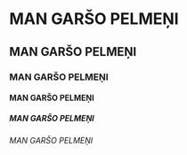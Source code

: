 <!DOCTYPE html>
<html lang="en">
<head>
    <meta charset="UTF-8">
    <meta name="viewport" content="width=device-width, initial-scale=1.0">
    <title>Document</title>
</head>
<body>
    <h1>MAN GARŠO PELMEŅI</h1>
    <h2>MAN GARŠO PELMEŅI</h2>
    <h3>MAN GARŠO PELMEŅI</h3>
    <h4>MAN GARŠO PELMEŅI</h4>
    <h5>MAN GARŠO PELMEŅI</h5>
    <h6>MAN GARŠO PELMEŅI</h6>
</body>
</html>
